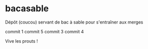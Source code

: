 bacasable
=========

Dépôt (coucou) servant de bac à sable pour s'entraîner aux merges




commit 1
commit 5
commit 3
commit 4

Vive les prouts !
